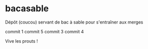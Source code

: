 bacasable
=========

Dépôt (coucou) servant de bac à sable pour s'entraîner aux merges




commit 1
commit 5
commit 3
commit 4

Vive les prouts !
